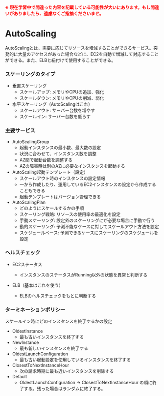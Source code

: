 <strong style="color: red; ">
※ 現在学習中で間違った内容を記載している可能性が大いにあります。もし間違いがありましたら、遠慮なくご指摘くださいませ。
</strong>

# AutoScaling
AutoScalingとは、需要に応じてリソースを増減することができるサービス。突発的に大量のアクセスがあった場合などに、EC2を自動で増減して対応することができる。また、ELBと紐付けて使用することができる。

### スケーリングのタイプ
- 垂直スケーリング
    - スケールアップ: メモリやCPUの追加、強化
    - スケールダウン: メモリやCPUの削減、弱化
- 水平スケーリング（AutoScalingはこれ）
    - スケールアウト: サーバー台数を増やす
    - スケールイン: サーバー台数を低らす

### 主要サービス
- AutoScalingGroup
    - 起動インスタンスの最小数、最大数の設定
    - 状況に合わせて、インスタンス数を調整
    - AZ間で起動台数を調整する
    - AZの障害時は別のAZに必要なインスタンスを起動する
- AutoScaling起動テンプレート（設定）
    - スケールアウト時のインスタンスの設定情報
    - 一から作成したり、運用しているEC2インスタンスの設定から作成することもできる
    - 起動テンプレートはバージョン管理できる
- AutoScalingPlan
    - どのようにスケールするかの手順
    - スケーリング戦略: リソースの使用率の最適化を設定
    - 手動スケーリング: 設定外のスケーリングにが必要な場合に手動で行う
    - 動的スケーリング: 予測不能なケースに対してスケールアウト方法を設定
    - スケジュールベース: 予測できるケースにスケーリングのスケジュールを設定

### ヘルスチェック
- EC2ステータス
    - インスタンスのステータスがRunning以外の状態を異常と判断する

- ELB（基本はこれを使う）
    - ELBのヘルスチェックをもとに判断する

### ターミネーションポリシー
スケールイン時にどのインスタンスを終了するかの設定

- OldestInstance
    - 最も古いインスタンスを終了する
- NewInstance
    - 最も新しいインスタンスを終了する
- OldestLaunchConfiguration
    - 最も古い起動設定を使用しているインスタンスを終了する
- ClosestToNextInstanceHour
    - 次の請求時期に最も近いインスタンスを削除する
- Default
    - OldestLaunchConfiguration → ClosestToNextInstanceHour の順に終了する。残った場合はランダムに終了する。